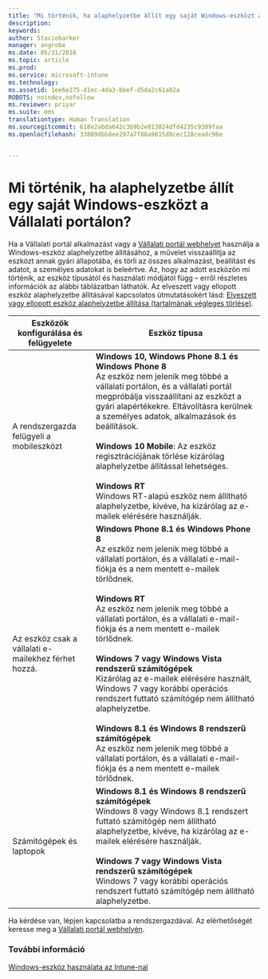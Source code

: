```yaml
---
title: "Mi történik, ha alaphelyzetbe állít egy saját Windows-eszközt a Vállalati portálon? | Microsoft Intune"
description: 
keywords: 
author: Staciebarker
manager: angrobe
ms.date: 05/31/2016
ms.topic: article
ms.prod: 
ms.service: microsoft-intune
ms.technology: 
ms.assetid: 1ee6e275-d1ec-4da3-bbef-d5da2c61a02a
ROBOTS: noindex,nofollow
ms.reviewer: priyar
ms.suite: ems
translationtype: Human Translation
ms.sourcegitcommit: 618e2abda642c3b9b2e813824dfd4235c9309faa
ms.openlocfilehash: 33809dbb8ee297a7f88a9615d8cec128ceadc96e


---
```



# Mi történik, ha alaphelyzetbe állít egy saját Windows-eszközt a Vállalati portálon?

Ha a Vállalati portál alkalmazást vagy a [Vállalati portál webhelyet](reset-your-device-cpwebsite.md) használja a Windows-eszköz alaphelyzetbe állításához, a művelet visszaállítja az eszközt annak gyári állapotába, és törli az összes alkalmazást, beállítást és adatot, a személyes adatokat is beleértve. Az, hogy az adott eszközön mi történik, az eszköz típusától és használati módjától függ – erről részletes információk az alábbi táblázatban láthatók. Az elveszett vagy ellopott eszköz alaphelyzetbe állításával kapcsolatos útmutatásokért lásd: [Elveszett vagy ellopott eszköz alaphelyzetbe állítása (tartalmának végleges törlése)](reset-erase-your-lost-or-stolen-device-windows.md).

|Eszközök konfigurálása és felügyelete|Eszköz típusa|
|---------------------------------------|---------------|
|A rendszergazda felügyeli a mobileszközt|**Windows 10, Windows Phone 8.1 és Windows Phone 8**</br>Az eszköz nem jelenik meg többé a vállalati portálon, és a vállalati portál megpróbálja visszaállítani az eszközt a gyári alapértékekre. Eltávolításra kerülnek a személyes adatok, alkalmazások és beállítások. <br /><br />**Windows 10 Mobile**: Az eszköz regisztrációjának törlése kizárólag alaphelyzetbe állítással lehetséges.<br /><br />**Windows RT**<br />Windows RT-alapú eszköz nem állítható alaphelyzetbe, kivéve, ha kizárólag az e-mailek elérésére használják.|
|Az eszköz csak a vállalati e-mailekhez férhet hozzá.|**Windows Phone 8.1 és Windows Phone 8**<br />Az eszköz nem jelenik meg többé a vállalati portálon, és a vállalati e-mail-fiókja és a nem mentett e-mailek törlődnek.<br /><br />**Windows RT**<br />Az eszköz nem jelenik meg többé a vállalati portálon, és a vállalati e-mail-fiókja és a nem mentett e-mailek törlődnek.<br /><br />**Windows 7 vagy Windows Vista rendszerű számítógépek**<br />Kizárólag az e-mailek elérésére használt, Windows 7 vagy korábbi operációs rendszert futtató számítógép nem állítható alaphelyzetbe.<br /><br />**Windows 8.1 és Windows 8 rendszerű számítógépek**<br />Az eszköz nem jelenik meg többé a vállalati portálon, és a vállalati e-mail-fiókja és a nem mentett e-mailek törlődnek.|
|Számítógépek és laptopok|**Windows 8.1 és Windows 8 rendszerű számítógépek**<br />Windows 8 vagy Windows 8.1 rendszert futtató számítógép nem állítható alaphelyzetbe, kivéve, ha kizárólag az e-mailek elérésére használják.<br /><br />**Windows 7 vagy Windows Vista rendszerű számítógépek**<br />Windows 7 vagy korábbi operációs rendszert futtató számítógép nem állítható alaphelyzetbe.|

Ha kérdése van, lépjen kapcsolatba a rendszergazdával. Az elérhetőségét keresse meg a [Vállalati portál webhelyén](http://portal.manage.microsoft.com).

### További információ
[Windows-eszköz használata az Intune-nal](using-your-windows-device-with-intune.md)



<!--HONumber=Jul16_HO4-->


